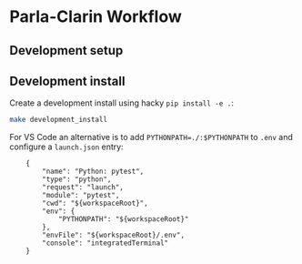 # Parla-Clarin Workflow

## Development setup

## Development install

Create a development install using hacky `pip install -e .`:

```bash
make development_install
```

For VS Code an alternative is to add `PYTHONPATH=./:$PYTHONPATH` to `.env` and configure a `launch.json` entry:

```
    {
        "name": "Python: pytest",
        "type": "python",
        "request": "launch",
        "module": "pytest",
        "cwd": "${workspaceRoot}",
        "env": {
            "PYTHONPATH": "${workspaceRoot}"
        },
        "envFile": "${workspaceRoot}/.env",
        "console": "integratedTerminal"
    }
```